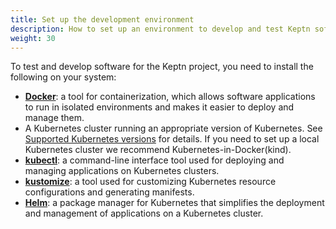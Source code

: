 ```yaml
---
title: Set up the development environment
description: How to set up an environment to develop and test Keptn software
weight: 30
---
```


To test and develop software for the Keptn project,
you need to install the following on your system:

* [**Docker**](https://docs.docker.com/get-docker/): a tool for containerization,
which allows software applications to run in isolated environments
and makes it easier to deploy and manage them.
* A Kubernetes cluster running an appropriate version of Kubernetes.
  See [Supported Kubernetes versions](docs/install/reqs/#supported-kubernetes-versions)
  for details.
  If you need to set up a local Kubernetes cluster
  we recommend Kubernetes-in-Docker(kind).
* [**kubectl**](https://kubernetes.io/docs/tasks/tools/):
  a command-line interface tool used for deploying
  and managing applications on Kubernetes clusters.
* [**kustomize**](https://kustomize.io/): a tool used
  for customizing Kubernetes resource configurations
  and generating manifests.
* [**Helm**](https://helm.sh/): a package manager for Kubernetes
  that simplifies the deployment and management of applications
  on a Kubernetes cluster.

